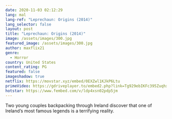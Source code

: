 ```yaml
---
date: 2020-11-03 02:12:29
lang: mal
lang-ref: "Leprechaun: Origins (2014)"
lang_selector: false
layout: post
title: "Leprechaun: Origins (2014)"
image: /assets/images/300.jpg
featured_image: /assets/images/300.jpg
author: maxflix21
genre:
  - Horror
country: United States
content_rating: PG
featured: false
imageshadow: true
netflix: https://movstar.xyz/embed/0EXZwl1KJkP6Ltu
primeVideo: https://gdriveplayer.to/embed2.php?link=Tg929ebIKFc395ZuqhxMCQmQZwTU410s%252FCJFOs%252FivPcsotbAyDpxZbjIfjmSYIspngaUxrJ2lFyxE4743N%252FQpqeNXiMuQ%252BD3T3jLuT2bK3PGzxSoHUvKhLJgNRAebYd1NQ%252FhKi88Ore7GF%252B2T2Q%252Ff7p%252FHZI2QlQ%252BOFWblPiqWsaBRiRxaa%252FBbfTpeXnvWSWaY%253D
hotstar: https://www.fembed.com/v/ldp4xsn02pdp5jm
---
```

Two young couples backpacking through Ireland discover that one of Ireland’s most famous legends is a terrifying reality.